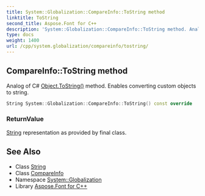 ```yaml
---
title: System::Globalization::CompareInfo::ToString method
linktitle: ToString
second_title: Aspose.Font for C++
description: 'System::Globalization::CompareInfo::ToString method. Analog of C# Object.ToString() method. Enables converting custom objects to string in C++.'
type: docs
weight: 1400
url: /cpp/system.globalization/compareinfo/tostring/
---
```

## CompareInfo::ToString method


Analog of C# [Object.ToString()](../../../system/object/tostring/) method. Enables converting custom objects to string.

```cpp
String System::Globalization::CompareInfo::ToString() const override
```


### ReturnValue

[String](../../../system/string/) representation as provided by final class.

## See Also

* Class [String](../../../system/string/)
* Class [CompareInfo](../)
* Namespace [System::Globalization](../../)
* Library [Aspose.Font for C++](../../../)
